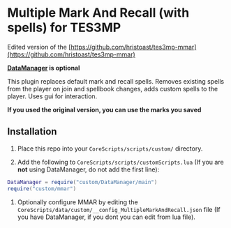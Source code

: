# Multiple Mark And Recall (with spells) for TES3MP

Edited version of the [https://github.com/hristoast/tes3mp-mmar](https://github.com/hristoast/tes3mp-mmar)

**[DataManager](https://github.com/tes3mp-scripts/DataManager) is optional**

This plugin replaces default mark and recall spells. Removes existing spells from the player on join and spellbook changes, adds custom spells to the player. Uses gui for interaction.

**If you used the original version, you can use the marks you saved**

## Installation

1. Place this repo into your `CoreScripts/scripts/custom/` directory.

1. Add the following to `CoreScripts/scripts/customScripts.lua` (If you are **not** using DataManager, do not add the first line):
```lua
DataManager = require("custom/DataManager/main")
require("custom/mmar")
```

1. Optionally configure MMAR by editing the `CoreScripts/data/custom/__config_MultipleMarkAndRecall.json` file (If you have DataManager, if you dont you can edit from lua file).

